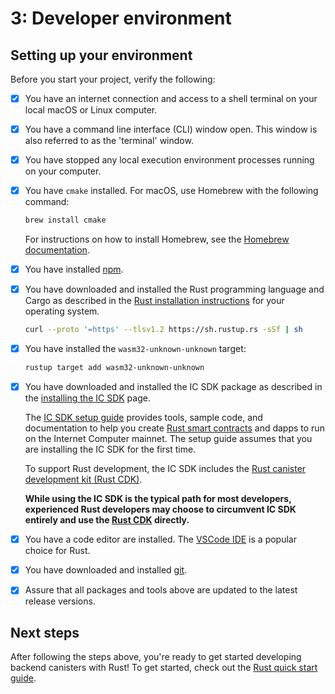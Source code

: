 # 3: Developer environment 

## Setting up your environment 

Before you start your project, verify the following:

- [x] You have an internet connection and access to a shell terminal on your local macOS or Linux computer.

- [x] You have a command line interface (CLI) window open. This window is also referred to as the 'terminal' window.

- [x] You have stopped any local execution environment processes running on your computer.

- [x] You have `cmake` installed. For macOS, use Homebrew with the following command:

    ``` bash
    brew install cmake
    ```

    For instructions on how to install Homebrew, see the [Homebrew documentation](https://docs.brew.sh/Installation).

- [x] You have installed [npm](https://docs.npmjs.com/downloading-and-installing-node-js-and-npm).

- [x] You have downloaded and installed the Rust programming language and Cargo as described in the [Rust installation instructions](https://doc.rust-lang.org/book/ch01-01-installation.html) for your operating system.

    ``` bash
    curl --proto '=https' --tlsv1.2 https://sh.rustup.rs -sSf | sh
    ```

- [x] You have installed the `wasm32-unknown-unknown` target:

    ``` bash
    rustup target add wasm32-unknown-unknown
    ```

- [x]  You have downloaded and installed the IC SDK package as described in the [installing the IC SDK](./../../setup/install/index.mdx) page.

    The [IC SDK setup guide](../../setup/install/index.mdx) provides tools, sample code, and documentation to help you create [Rust smart contracts](../choosing-language.md) and dapps to run on the Internet Computer mainnet. The setup guide assumes that you are installing the IC SDK for the first time.

    To support Rust development, the IC SDK includes the [Rust canister development kit (Rust CDK)](https://github.com/dfinity/cdk-rs). 

    **While using the IC SDK is the typical path for most developers, experienced Rust developers may choose to circumvent IC SDK entirely and use the [Rust CDK](https://github.com/dfinity/cdk-rs) directly.**

- [x] You have a code editor are installed. The [VSCode IDE](https://code.visualstudio.com/download) is a popular choice for Rust.

- [x] You have downloaded and installed [git](https://git-scm.com/downloads).

- [x] Assure that all packages and tools above are updated to the latest release versions. 

## Next steps

After following the steps above, you're ready to get started developing backend canisters with Rust! To get started, check out the [Rust quick start guide](./4-quickstart.md).